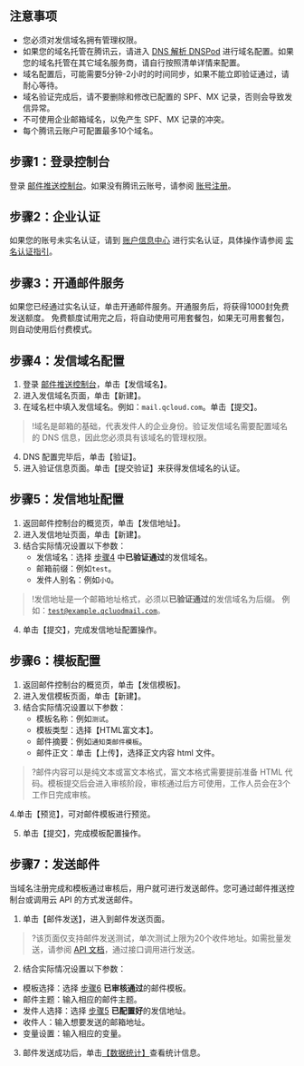 ## 注意事项
- 您必须对发信域名拥有管理权限。
- 如果您的域名托管在腾讯云，请进入 [DNS 解析 DNSPod](https://console.cloud.tencent.com/cns) 进行域名配置。如果您的域名托管在其它域名服务商，请自行按照清单详情来配置。
- 域名配置后，可能需要5分钟-2小时的时间同步，如果不能立即验证通过，请耐心等待。
- 域名验证完成后，请不要删除和修改已配置的 SPF、MX 记录，否则会导致发信异常。
- 不可使用企业邮箱域名，以免产生 SPF、MX 记录的冲突。
- 每个腾讯云账户可配置最多10个域名。

<span id ="Step1"></span>
## 步骤1：登录控制台
登录 [邮件推送控制台](https://console.cloud.tencent.com/ses)。如果没有腾讯云账号，请参阅 [账号注册](https://intl.cloud.tencent.com/document/product/378/17985)。

<span id ="Step2"></span>
## 步骤2：企业认证
如果您的账号未实名认证，请到 [账户信息中心](https://console.cloud.tencent.com/developer) 进行实名认证，具体操作请参阅 [实名认证指引](https://intl.cloud.tencent.com/document/product/378/3629)。

<span id ="Step3"></span>
## 步骤3：开通邮件服务
如果您已经通过实名认证，单击开通邮件服务。开通服务后，将获得1000封免费发送额度。
免费额度试用完之后，将自动使用可用套餐包，如果无可用套餐包，则自动使用后付费模式。

<span id ="Step4"></span>
## 步骤4：发信域名配置
1. 登录 [邮件推送控制台](https://console.cloud.tencent.com/ses)，单击【发信域名】。
2. 进入发信域名页面，单击【新建】。
3. 在域名栏中填入发信域名。例如：`mail.qcloud.com`。单击【提交】。
    
>!域名是邮箱的基础，代表发件人的企业身份。验证发信域名需要配置域名的 DNS 信息，因此您必须具有该域名的管理权限。
   
4. DNS 配置完毕后，单击【验证】。
5. 进入验证信息页面。单击【提交验证】来获得发信域名的认证。

<span id ="Step5"></span>
## 步骤5：发信地址配置

1. 返回邮件控制台的概览页，单击【发信地址】。
2. 进入发信地址页面，单击【新建】。
3. 结合实际情况设置以下参数：
	- 发信域名：选择 [步骤4](#Step4) 中**已验证通过**的发信域名。
	- 邮箱前缀：例如`test`。
	- 发件人别名：例如`小Q`。
>!发信地址是一个邮箱地址格式，必须以**已验证通过**的发信域名为后缀。
>例如：<code>test@example.qcluodmail.com</code>。

4. 单击【提交】，完成发信地址配置操作。

<span id ="Step6"></span>
## 步骤6：模板配置
1. 返回邮件控制台的概览页，单击【发信模板】。
2. 进入发信模板页面，单击【新建】。
3. 结合实际情况设置以下参数：
	- 模板名称：例如`测试`。
	- 模板类型：选择【HTML富文本】。
	- 邮件摘要：例如`通知类邮件模板`。
	- 邮件正文：单击【上传】，选择正文内容 html 文件。
>?邮件内容可以是纯文本或富文本格式，富文本格式需要提前准备 HTML 代码。模板提交后会进入审核阶段，审核通过后方可使用，工作人员会在3个工作日完成审核。

4.单击【预览】，可对邮件模板进行预览。

5. 单击【提交】，完成模板配置操作。

<span id ="Step7"></span>
## 步骤7：发送邮件
当域名注册完成和模板通过审核后，用户就可进行发送邮件。您可通过邮件推送控制台或调用云 API 的方式发送邮件。
1. 单击【邮件发送】，进入到邮件发送页面。
>?该页面仅支持邮件发送测试，单次测试上限为20个收件地址。如需批量发送，请参阅 [API 文档](https://intl.cloud.tencent.com/document/product/1084/39408)，通过接口调用进行发送。
2. 结合实际情况设置以下参数：
 - 模板选择：选择 [步骤6](#Step6) **已审核通过**的邮件模板。
 - 邮件主题：输入相应的邮件主题。
 - 发件人选择：选择 [步骤5](#Step5) **已配置好**的发信地址。
 - 收件人：输入想要发送的邮箱地址。
 - 变量设置：输入相应的变量。
3. 邮件发送成功后，单击[【数据统计】](https://console.cloud.tencent.com/ses/stats)查看统计信息。

